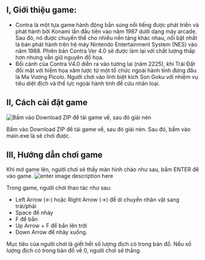 ## I, Giới thiệu game:
-   Contra là một tựa game hành động bắn súng nổi tiếng được phát triển và phát hành bởi Konami lần đầu tiên vào năm 1987 dưới dạng máy arcade. Sau đó, nó được chuyển thể cho nhiều nền tảng khác nhau, nổi bật nhất là bản phát hành trên hệ máy Nintendo Entertainment System (NES) vào năm 1988. Phiên bản Contra Ver 4.0 sẽ được làm lại với chất lượng thấp hơn nhưng vẫn giữ nguyên đồ họa.
-  Bối cảnh của Contra V4.0 diễn ra vào tương lai (năm 2225), khi Trái Đất đối mặt với hiểm họa xâm lược từ một tổ chức ngoài hành tinh đứng đầu là Ma Vương Picolo. Người chơi vào lính biệt kích Son Goku với nhiệm vụ tiêu diệt địch và thế lực ngoài hành tinh để cứu nhân loại.
## II, Cách cài đặt game
![Bấm vào Download ZIP để tải game về, sau đó giải nén](https://files.catbox.moe/gcbs8d.png)

Bấm vào Download ZIP để tải game về, sau đó giải nén.
Sau đó, bấm vào main.exe là sẽ chơi được.

## III, Hướng dẫn chơi game
Khi mở game lên, người chơi sẽ thấy màn hình chào như sau, bấm ENTER để vào game.
![enter image description here](https://files.catbox.moe/sy0tzm.png)

Trong game, người chơi thao tác như sau:
- Left Arrow (<-) hoặc Right Arrow (->) để di chuyển nhân vật sang trái/phải
- Space để nhảy
- F để bắn
- Up Arrow + F để bắn lên trời
- Down Arrow để nhảy xuống.

Mục tiêu của người chơi là giết hết số lượng địch có trong bản đồ. Nếu số lượng địch có trong bản đồ về 0, người chơi sẽ thắng.
